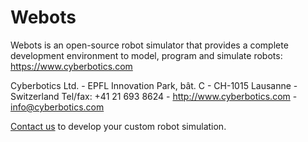 # Webots

Webots is an open-source robot simulator that provides a complete development environment to model, program and simulate robots:
https://www.cyberbotics.com

Cyberbotics Ltd. - EPFL Innovation Park, bât. C - CH-1015 Lausanne - Switzerland Tel/fax: +41 21 693 8624 - http://www.cyberbotics.com - [info@cyberbotics.com](mailto:info@cyberbotics.com)

[Contact us](mailto:info@cyberbotics.com) to develop your custom robot simulation.
